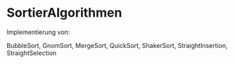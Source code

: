 # SortierAlgorithmen 

Implementierung von:

BubbleSort, 
GnomSort, 
MergeSort, 
QuickSort, 
ShakerSort, 
StraightInsertion, 
StraightSelection
